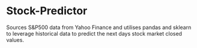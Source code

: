 # Stock-Predictor

Sources S&P500 data from Yahoo Finance and utilises pandas and sklearn to leverage historical data to predict the next days stock market closed values. 

